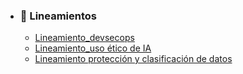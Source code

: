- ### 🏢 Lineamientos
  - [Lineamiento_devsecops](./lineamiento_devsecops.md)
  - [Lineamiento_uso ético de IA](./lineamiento_uso_inteligencia_artificial.md)
  - [Lineamiento protección y clasificación de datos](./lineamiento-proteccion-clasificacion-de-datos.md)
